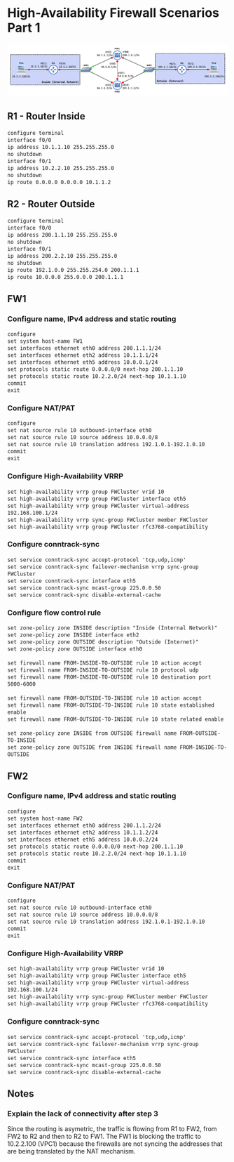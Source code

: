 # High-Availability Firewall Scenarios Part 1

![HA Firewall](./HA_Firewall_1.png)

## R1 - Router Inside

```
configure terminal
interface f0/0
ip address 10.1.1.10 255.255.255.0
no shutdown
interface f0/1
ip address 10.2.2.10 255.255.255.0
no shutdown
ip route 0.0.0.0 0.0.0.0 10.1.1.2
```

## R2 - Router Outside

```
configure terminal
interface f0/0
ip address 200.1.1.10 255.255.255.0
no shutdown
interface f0/1
ip address 200.2.2.10 255.255.255.0
no shutdown
ip route 192.1.0.0 255.255.254.0 200.1.1.1
ip route 10.0.0.0 255.0.0.0 200.1.1.1
```

## FW1

### Configure name, IPv4 address and static routing

```
configure
set system host-name FW1
set interfaces ethernet eth0 address 200.1.1.1/24
set interfaces ethernet eth2 address 10.1.1.1/24
set interfaces ethernet eth5 address 10.0.0.1/24
set protocols static route 0.0.0.0/0 next-hop 200.1.1.10
set protocols static route 10.2.2.0/24 next-hop 10.1.1.10
commit
exit
```

### Configure NAT/PAT

```
configure
set nat source rule 10 outbound-interface eth0
set nat source rule 10 source address 10.0.0.0/8
set nat source rule 10 translation address 192.1.0.1-192.1.0.10
commit
exit
```

### Configure High-Availability VRRP

```
set high-availability vrrp group FWCluster vrid 10
set high-availability vrrp group FWCluster interface eth5
set high-availability vrrp group FWCluster virtual-address 192.168.100.1/24
set high-availability vrrp sync-group FWCluster member FWCluster
set high-availability vrrp group FWCluster rfc3768-compatibility
```

### Configure conntrack-sync

```
set service conntrack-sync accept-protocol 'tcp,udp,icmp'
set service conntrack-sync failover-mechanism vrrp sync-group FWCluster
set service conntrack-sync interface eth5
set service conntrack-sync mcast-group 225.0.0.50
set service conntrack-sync disable-external-cache
```

### Configure flow control rule

```
set zone-policy zone INSIDE description "Inside (Internal Network)"
set zone-policy zone INSIDE interface eth2
set zone-policy zone OUTSIDE description "Outside (Internet)"
set zone-policy zone OUTSIDE interface eth0

set firewall name FROM-INSIDE-TO-OUTSIDE rule 10 action accept
set firewall name FROM-INSIDE-TO-OUTSIDE rule 10 protocol udp
set firewall name FROM-INSIDE-TO-OUTSIDE rule 10 destination port 5000-6000

set firewall name FROM-OUTSIDE-TO-INSIDE rule 10 action accept
set firewall name FROM-OUTSIDE-TO-INSIDE rule 10 state established enable
set firewall name FROM-OUTSIDE-TO-INSIDE rule 10 state related enable

set zone-policy zone INSIDE from OUTSIDE firewall name FROM-OUTSIDE-TO-INSIDE
set zone-policy zone OUTSIDE from INSIDE firewall name FROM-INSIDE-TO-OUTSIDE
```

## FW2

### Configure name, IPv4 address and static routing

```
configure
set system host-name FW2
set interfaces ethernet eth0 address 200.1.1.2/24
set interfaces ethernet eth2 address 10.1.1.2/24
set interfaces ethernet eth5 address 10.0.0.2/24
set protocols static route 0.0.0.0/0 next-hop 200.1.1.10
set protocols static route 10.2.2.0/24 next-hop 10.1.1.10
commit  
exit
```

### Configure NAT/PAT

```
configure
set nat source rule 10 outbound-interface eth0
set nat source rule 10 source address 10.0.0.0/8
set nat source rule 10 translation address 192.1.0.1-192.1.0.10
commit
exit
```

### Configure High-Availability VRRP

```
set high-availability vrrp group FWCluster vrid 10
set high-availability vrrp group FWCluster interface eth5
set high-availability vrrp group FWCluster virtual-address 192.168.100.1/24
set high-availability vrrp sync-group FWCluster member FWCluster
set high-availability vrrp group FWCluster rfc3768-compatibility
```

### Configure conntrack-sync

```
set service conntrack-sync accept-protocol 'tcp,udp,icmp'
set service conntrack-sync failover-mechanism vrrp sync-group FWCluster
set service conntrack-sync interface eth5
set service conntrack-sync mcast-group 225.0.0.50
set service conntrack-sync disable-external-cache
```

## Notes

### Explain the lack of connectivity after step 3

Since the routing is asymetric, the traffic is flowing from R1 to FW2, from FW2 to R2 and then to R2 to FW1.
The FW1 is blocking the traffic to 10.2.2.100 (VPC1) because the firewalls are not syncing the addresses that are being translated by the NAT mechanism. 
